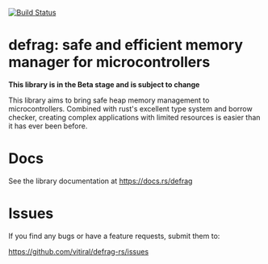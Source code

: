 [![Build Status](https://travis-ci.org/vitiral/defrag-rs.svg?branch=master)](
https://travis-ci.org/vitiral/defrag-rs)
# defrag: safe and efficient memory manager for microcontrollers

**This library is in the Beta stage and is subject to change**

This library aims to bring safe heap memory management
to microcontrollers. Combined with rust's excellent type system and
borrow checker, creating complex applications with limited resources
is easier than it has ever been before.

# Docs
See the library documentation at https://docs.rs/defrag

# Issues
If you find any bugs or have a feature requests, submit them to:

https://github.com/vitiral/defrag-rs/issues
